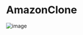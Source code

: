 # AmazonClone
![image](https://github.com/VYasmeen/AmazonClone/assets/70378893/04462499-fec9-487b-8cb0-872c54119a2e)

